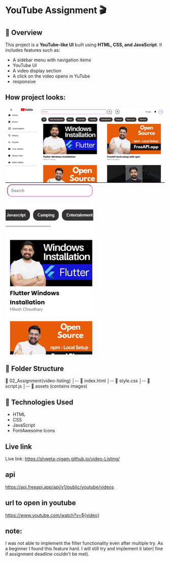 ﻿# YouTube Assignment 🎬  

## 📌 Overview  
This project is a **YouTube-like UI** built using **HTML, CSS, and JavaScript**. It includes features such as:  
- A sidebar menu with navigation items  
- YouTube UI   
- A video display section  
- A click on the video opens in YuTube 
- responsive

## How project looks:
![Project Screenshot](screenshots/ss1.png)
![Project Screenshot](screenshots/ss2.png)

## 📁 Folder Structure  
📂 02_Assignment(video-listing) │-- 📄 index.html
│-- 📄 style.css
│-- 📄 script.js
│-- 📂 assets (contains images)


## 🚀 Technologies Used  
- HTML  
- CSS  
- JavaScript
- FontAwesome Icons  

## Live link 
Live link:  https://shweta-nigam.github.io/video-Listing/

## api 
https://api.freeapi.app/api/v1/public/youtube/videos

## url to open in youtube
https://www.youtube.com/watch?v=${video}

## note:
I was not able to implement the filter functionality even after multiple try. As a beginner I found this feature hard. I will still try and implement it later( fine if assignment deadline couldn't be met).


